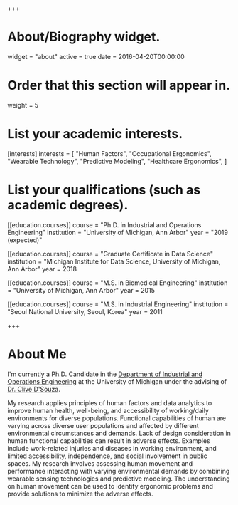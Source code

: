 +++
# About/Biography widget.
widget = "about"
active = true
date = 2016-04-20T00:00:00

# Order that this section will appear in.
weight = 5

# List your academic interests.
[interests]
  interests = [
    "Human Factors",
    "Occupational Ergonomics",
    "Wearable Technology",
    "Predictive Modeling",
    "Healthcare Ergonomics",
  ]

# List your qualifications (such as academic degrees).
[[education.courses]]
  course = "Ph.D. in Industrial and Operations Engineering"
  institution = "University of Michigan, Ann Arbor"
  year = "2019 (expected)"

[[education.courses]]
  course = "Graduate Certificate in Data Science"
  institution = "Michigan Institute for Data Science, University of Michigan, Ann Arbor"
  year = 2018
  
[[education.courses]]
  course = "M.S. in Biomedical Engineering"
  institution = "University of Michigan, Ann Arbor"
  year = 2015

[[education.courses]]
  course = "M.S. in Industrial Engineering"
  institution = "Seoul National University, Seoul, Korea"
  year = 2011
 
+++

# About Me

I'm currently a Ph.D. Candidate in the [Department of Industrial and Operations Engineering](http://ioe.engin.umich.edu/) at the University of Michigan under the advising of [Dr. Clive D'Souza](http://dsouzalab.engin.umich.edu/). 

My research applies principles of human factors and data analytics to improve human health, well-being, and accessibility of working/daily environments for diverse populations. Functional capabilities of human are varying across diverse user populations and affected by different environmental circumstances and demands. Lack of design consideration in human functional capabilities can result in adverse effects. Examples include work-related injuries and diseases in working environment, and limited accessibility, independence, and social involvement in public spaces. My research involves assessing human movement and performance interacting with varying environmental demands by combining wearable sensing technologies and predictive modeling. The understanding on human movement can be used to identify ergonomic problems and provide solutions to minimize the adverse effects. 



